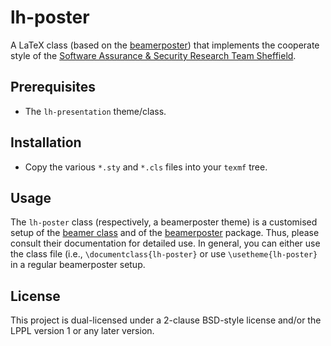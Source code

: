 # lh-poster
A LaTeX class (based on the [beamerposter](https://www.ctan.org/tex-archive/macros/latex/contrib/beamerposter))
that implements the cooperate style of the
[Software Assurance & Security Research Team Sheffield](https://logialhacking.com).

## Prerequisites 
* The `lh-presentation` theme/class.

## Installation 
* Copy the various `*.sty` and `*.cls` files into your `texmf` tree. 

## Usage
The `lh-poster` class (respectively, a beamerposter theme) is a
customised setup of the [beamer class](https://www.ctan.org/pkg/beamer) and  of the 
[beamerposter](https://www.ctan.org/tex-archive/macros/latex/contrib/beamerposter) package. 
Thus, please consult their documentation for detailed use. In general, you 
can either use the class file (i.e., `\documentclass{lh-poster}` or use
`\usetheme{lh-poster}` in a regular beamerposter setup.

## License
This project is dual-licensed under a 2-clause BSD-style license and/or 
the LPPL version 1 or any later version. 
